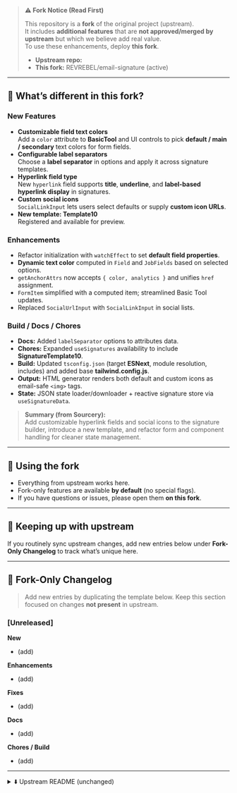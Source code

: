 > **⚠️ Fork Notice (Read First)**
>
> This repository is a **fork** of the original project (upstream).  
> It includes **additional features** that are **not approved/merged by upstream** but which we believe add real value.  
> To use these enhancements, deploy **this fork**.
>
> - **Upstream repo:** _<add link to original>_
> - **This fork:** REVREBEL/email-signature (active)

---

## 🚀 What’s different in this fork?

### New Features
- **Customizable field text colors**  
  Add a `color` attribute to **BasicTool** and UI controls to pick **default / main / secondary** text colors for form fields.
- **Configurable label separators**  
  Choose a **label separator** in options and apply it across signature templates.
- **Hyperlink field type**  
  New `hyperlink` field supports **title**, **underline**, and **label-based hyperlink display** in signatures.
- **Custom social icons**  
  `SocialLinkInput` lets users select defaults or supply **custom icon URLs**.
- **New template: Template10**  
  Registered and available for preview.

### Enhancements
- Refactor initialization with `watchEffect` to set **default field properties**.
- **Dynamic text color** computed in `Field` and `JobFields` based on selected options.
- `getAnchorAttrs` now accepts `{ color, analytics }` and unifies `href` assignment.
- `FormItem` simplified with a computed item; streamlined Basic Tool updates.
- Replaced `SocialUrlInput` with `SocialLinkInput` in social lists.

### Build / Docs / Chores
- **Docs:** Added `labelSeparator` options to attributes data.
- **Chores:** Expanded `useSignatures` availability to include **SignatureTemplate10**.
- **Build:** Updated `tsconfig.json` (target **ESNext**, module resolution, includes) and added base **tailwind.config.js**.
- **Output:** HTML generator renders both default and custom icons as email-safe `<img>` tags.
- **State:** JSON state loader/downloader + reactive signature store via `useSignatureData`.

> **Summary (from Sourcery):**  
> Add customizable hyperlink fields and social icons to the signature builder, introduce a new template, and refactor form and component handling for cleaner state management.

---

## 🧭 Using the fork
- Everything from upstream works here.  
- Fork-only features are available **by default** (no special flags).  
- If you have questions or issues, please open them **on this fork**.

---

## 🔄 Keeping up with upstream
If you routinely sync upstream changes, add new entries below under **Fork-Only Changelog** to track what’s unique here.

---

## 📝 Fork-Only Changelog
> Add new entries by duplicating the template below. Keep this section focused on changes **not present** in upstream.

### [Unreleased]
**New**
- (add)

**Enhancements**
- (add)

**Fixes**
- (add)

**Docs**
- (add)

**Chores / Build**
- (add)

---

<details>
<summary>⬇️ Upstream README (unchanged)</summary>

<!-- Leave everything from the original README below this line so readers can see upstream docs unchanged. -->






<p align="center">
  <picture>
    <source media="(prefers-color-scheme: dark)" srcset=".github/logo-white.png">
    <source media="(prefers-color-scheme: light)" srcset=".github/logo-black.png">
    <img src=".github/logo-black.png" width="100" alt="MySigMail Logo" />
  </picture>
</p>

<p align="center">
  <img src=".github/hero.png" width="500" alt="MySigMail - Email Signature Generator" />
</p>

<h1 align="center">MySigMail</h1>
<p align="center">
  <strong>An open-source email signature generator for Gmail, Outlook, Apple Mail, etc.</strong>
  <br>
  Build a sleek, professional-looking signature that enhances your brand.
</p>

<p align="center">
  <img alt="GitHub package.json version" src="https://img.shields.io/github/package-json/v/antonreshetov/mysigmail">
  <img alt="GitHub" src="https://img.shields.io/github/license/antonreshetov/mysigmail">
</p>

<p align="center" >
  <a href="https://www.producthunt.com/posts/mysigmail-2" target="_blank"><img src="https://api.producthunt.com/widgets/embed-image/v1/top-post-badge.svg?post_id=142330&theme=dark&period=daily" alt="MySigMail - UI email signature generator on GitHub | Product Hunt Embed" style="width: 200px;" /></a>
</p>

## About
Creating an email signature is not a trivial task, especially for non-technical people.
Most existing solutions are either paid or closed-source.

**MySigMail** makes it easy, free, and open-source.
Let’s make creating professional signatures accessible for everyone!

## Features
- **Customization** – fonts, colors, avatar shapes, social icons, custom fields
- **Templates** – ready-to-use layouts for quick start
- **Add-ons** – disclaimer, call-to-action, and more

## Development

### Prerequisites

The project uses Bun for building and running. Please make sure you have [Bun](https://bun.sh/) installed.

### Quick Start

```bash
git clone https://github.com/antonreshetov/mysigmail
cd mysigmail
bun install
bun run dev
```

### Set env variables
If you want to test image upload functionality, you need to set AWS S3 credentials.

Create a `.env` file in the root directory and add the following variables:

```bash
VITE_AWS_S3_URL=
VITE_AWS_S3_BASKET=
VITE_AWS_S3_ID=
VITE_AWS_S3_KEY=
VITE_AWS_S3_REGION=
```

## SaaS Version
Don’t want to deal with setup and running locally?

Use the **[MySigMail](https://mysigmail.com)** – a production-ready version of app, hosted and packed with extra features.

### Key Features
- **Manage multiple signatures** – create, save, and switch between multiple signatures effortlessly, all stored safely on our servers
- **Shared signatures** – share ready-to-use signatures that your teammates can copy and install
- **Analytics** – track clicks and engagement from your email signature
- **Presets library** – professionally designed signature styles you can apply in one click
- **Image hosting** – reliable CDN hosting for logos, banners, and photos

### Tools
Extend your signatures with powerful marketing and branding tools:

- **Sign Off** – create a handwritten signature and add it as a personal sign-off to your email signature
- **URL Builder** – generate UTM-tagged URLs and seamlessly track your campaigns in Google Analytics
- **Banner Maker** *(coming soon)* – design and add eye-catching banners to promote events, offers, or announcements directly in your email signature

Check out **[MySigMail](https://mysigmail.com)** and start creating professional email signatures in seconds.

## Follow
 - News and updates on [X](https://x.com/mysigmail).
 - [Discussions](https://github.com/antonreshetov/mysigmail/discussions).

## License

This project is licensed under the [AGPL-3.0](https://github.com/antonreshetov/mysigmail/blob/master/LICENSE) for non-commercial use.

## Commercial Use

For commercial use, please contact me for a commercial license at reshetov.art@gmail.com.

By using this software, you agree to the terms of the license.

Copyright (c) 2019-present, [Anton Reshetov](https://github.com/antonreshetov).
